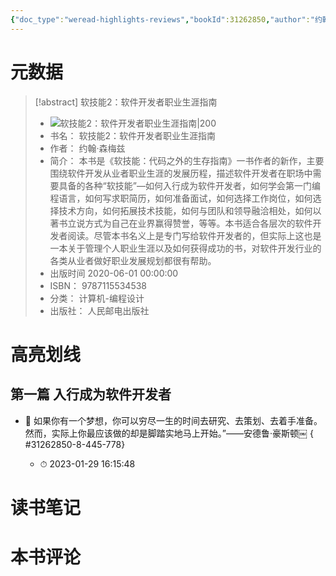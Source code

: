 ```yaml
---
{"doc_type":"weread-highlights-reviews","bookId":31262850,"author":"约翰·森梅兹","cover":"https://wfqqreader-1252317822.image.myqcloud.com/cover/850/31262850/t7_31262850.jpg","reviewCount":0,"noteCount":1,"isbn":9787115534538,"category":"计算机-编程设计","lastReadDate":"2023-01-29","dg-publish":true,"permalink":"/00inbox/weread/软技能2：软件开发者职业生涯指南-约翰·森梅兹/","dgPassFrontmatter":true}
---
```


# 元数据
> [!abstract] 软技能2：软件开发者职业生涯指南
> - ![ 软技能2：软件开发者职业生涯指南|200](https://wfqqreader-1252317822.image.myqcloud.com/cover/850/31262850/t7_31262850.jpg)
> - 书名： 软技能2：软件开发者职业生涯指南
> - 作者： 约翰·森梅兹
> - 简介： 本书是《软技能：代码之外的生存指南》一书作者的新作，主要围绕软件开发从业者职业生涯的发展历程，描述软件开发者在职场中需要具备的各种“软技能”—如何入行成为软件开发者，如何学会第一门编程语言，如何写求职简历，如何准备面试，如何选择工作岗位，如何选择技术方向，如何拓展技术技能，如何与团队和领导融洽相处，如何以著书立说方式为自己在业界赢得赞誉，等等。本书适合各层次的软件开发者阅读。尽管本书名义上是专门写给软件开发者的，但实际上这也是一本关于管理个人职业生涯以及如何获得成功的书，对软件开发行业的各类从业者做好职业发展规划都很有帮助。
> - 出版时间 2020-06-01 00:00:00
> - ISBN： 9787115534538
> - 分类： 计算机-编程设计
> - 出版社： 人民邮电出版社

# 高亮划线

## 第一篇 入行成为软件开发者


- 📌 如果你有一个梦想，你可以穷尽一生的时间去研究、去策划、去着手准备。然而，实际上你最应该做的却是脚踏实地马上开始。”——安德鲁·豪斯顿￼
{ #31262850-8-445-778}

    - ⏱ 2023-01-29 16:15:48 
# 读书笔记

# 本书评论
